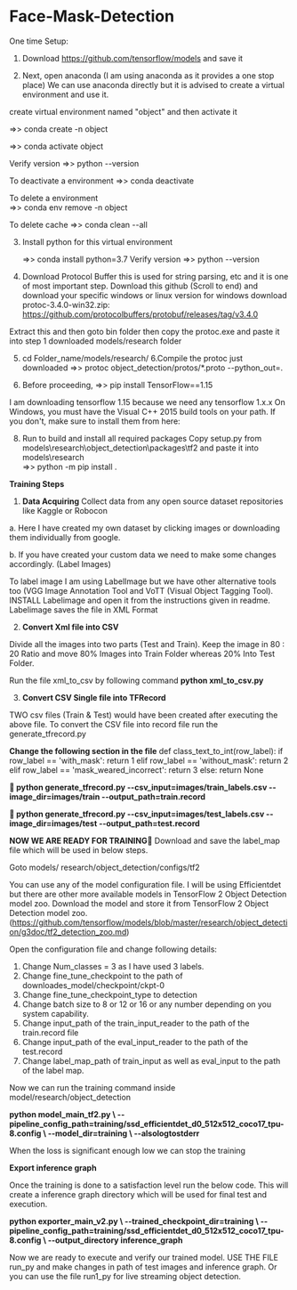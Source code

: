 # Face-Mask-Detection
One time Setup:

1.	Download https://github.com/tensorflow/models and
 save it 

2. Next, open anaconda (I am using anaconda as it provides a one stop place)
We can use anaconda directly but it is advised to create a virtual environment and use it.

create virtual environment named "object" and then activate it

=>>  conda create -n object

=>>   conda activate object

Verify version   =>>  python --version


To deactivate a environment 
=>>  conda deactivate 

To delete a environment  
=>> conda env remove -n object

To delete cache
=>> conda clean --all


3.	Install python for this virtual environment

     =>>  conda install python=3.7
  Verify version   =>>  python --version

4.   Download Protocol Buffer this is used for string parsing, etc and it is one of most important step.
Download this github (Scroll to end)  and download your specific windows or linux version for windows download  protoc-3.4.0-win32.zip:   https://github.com/protocolbuffers/protobuf/releases/tag/v3.4.0

Extract this and then goto bin folder then copy the protoc.exe and paste it into step 1 downloaded models/research  folder

5.  cd Folder_name/models/research/
6.Compile the protoc just downloaded 
=>>    protoc object_detection/protos/*.proto --python_out=.

7. Before proceeding,
=>>   pip install TensorFlow==1.15    

I am downloading tensorflow 1.15 because we need any tensorflow 1.x.x
 On Windows, you must have the Visual C++ 2015 build tools on your path. If you don't, make sure to install them from here:  

8. Run to build and install all required packages 
Copy  setup.py from  models\research\object_detection\packages\tf2 and paste it into  models\research  
=>>    python -m pip install .

**Training Steps**

1.	**Data Acquiring**
Collect data from any open source dataset repositories like Kaggle or Robocon

a.	Here I have created my own dataset by clicking images or downloading them individually from google.

b.	If you have created your custom data we need to make some changes accordingly. (Label Images)

To label image I am using LabelImage but we have other alternative tools too (VGG Image Annotation Tool and VoTT (Visual Object Tagging Tool).
INSTALL Labelimage and open it from the instructions given in readme.
Labelimage saves the file in XML Format

2.	**Convert Xml file into CSV**

Divide all the images into two parts (Test and Train). Keep the image in 80 : 20 Ratio and 
move 80% Images into Train Folder whereas 20% Into Test Folder.

Run the file xml_to_csv by following command
**python xml_to_csv.py**

3.	**Convert CSV Single file into TFRecord**

TWO csv files (Train & Test) would have been created after executing the above file.
To convert the CSV file into record file run the generate_tfrecord.py 

**Change the following section in the file**
def class_text_to_int(row_label):
    if row_label == 'with_mask':
        return 1
    elif row_label == 'without_mask':
        return 2
    elif row_label == 'mask_weared_incorrect':
        return 3
    else:
        return None

**	python generate_tfrecord.py --csv_input=images/train_labels.csv --image_dir=images/train --output_path=train.record**

**	python generate_tfrecord.py --csv_input=images/test_labels.csv --image_dir=images/test --output_path=test.record**


**NOW WE ARE READY FOR TRAINING**
Download and save the label_map file which will be used in below steps.

Goto models/ research/object_detection/configs/tf2

You can use any of the model configuration file. I will be using Efficientdet but there are other more available models in TensorFlow 2 Object Detection model zoo.
Download the model and store it from TensorFlow 2 Object Detection model zoo.  (https://github.com/tensorflow/models/blob/master/research/object_detection/g3doc/tf2_detection_zoo.md)

Open the configuration file and change following details:
1.	Change Num_classes = 3 as I have used 3 labels.
2.	Change fine_tune_checkpoint to the path of downloades_model/checkpoint/ckpt-0
3.	Change fine_tune_checkpoint_type to detection
4.	Change batch size to 8 or 12 or 16 or any number depending on you system capability.
5.	Change input_path of the train_input_reader to the path of the train.record file
6.	Change input_path of the eval_input_reader to the path of the test.record
7.	Change label_map_path of train_input as well as eval_input to the path of the label map.

Now we can run the training command inside model/research/object_detection

**python model_main_tf2.py \ --pipeline_config_path=training/ssd_efficientdet_d0_512x512_coco17_tpu-8.config \ --model_dir=training \ --alsologtostderr**

When the loss is significant enough low we can stop the training


**Export inference graph**

Once the training is done to a satisfaction level run the below code. This will create a inference graph directory which will be used for final test and execution.

**python exporter_main_v2.py \ --trained_checkpoint_dir=training \ --pipeline_config_path=training/ssd_efficientdet_d0_512x512_coco17_tpu-8.config \ --output_directory inference_graph**

Now we are ready to execute and verify our trained model.
USE THE FILE run_py and make changes in path of test images and inference graph. 
Or you can use the file run1_py for live streaming object detection.

